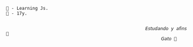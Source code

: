     🛒 - Learning Js.                                                                                                 🔑 - 17y.
    

                                                         𝘌𝘴𝘵𝘶𝘥𝘢𝘯𝘥𝘰 𝘺 𝘢𝘧𝘪𝘯𝘴 🤬
                                                               𝘎𝘢𝘵𝘰 🌟



